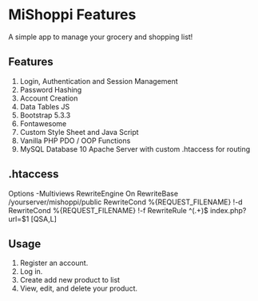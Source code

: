 # MiShoppi Features
A simple app to manage your grocery and shopping list!

## Features
1. Login, Authentication and Session Management
2. Password Hashing
3. Account Creation
4. Data Tables JS
5. Bootstrap 5.3.3
6. Fontawesome
7. Custom Style Sheet and Java Script
8. Vanilla PHP PDO / OOP Functions
9. MySQL Database
10 Apache Server with custom .htaccess for routing

## .htaccess 

<IfModule mod_rewrite.c>
    Options -Multiviews
    RewriteEngine On 
    RewriteBase /yourserver/mishoppi/public
    RewriteCond %{REQUEST_FILENAME} !-d
    RewriteCond %{REQUEST_FILENAME} !-f
    RewriteRule ^(.+)$ index.php?url=$1 [QSA,L]
</IfModule>    

## Usage
1.  Register an account.
2.  Log in.
3.  Create add new product to list
4.  View, edit, and delete your product.
